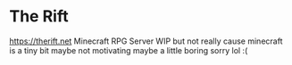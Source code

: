 # The Rift
https://therift.net
Minecraft RPG Server WIP
but not really cause minecraft is a tiny bit maybe not motivating maybe a little boring sorry lol :(
